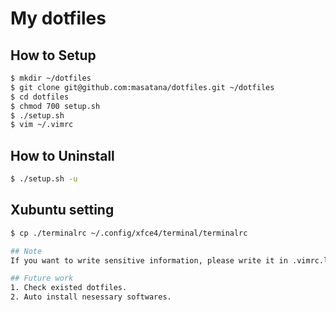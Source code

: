 # My dotfiles

## How to Setup

```sh
$ mkdir ~/dotfiles
$ git clone git@github.com:masatana/dotfiles.git ~/dotfiles
$ cd dotfiles
$ chmod 700 setup.sh
$ ./setup.sh
$ vim ~/.vimrc
```
## How to Uninstall

```sh
$ ./setup.sh -u
```

## Xubuntu setting

```bash
$ cp ./terminalrc ~/.config/xfce4/terminal/terminalrc

## Note
If you want to write sensitive information, please write it in .vimrc.local

## Future work
1. Check existed dotfiles.
2. Auto install nesessary softwares.
